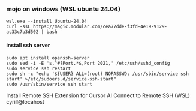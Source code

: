 ### mojo on windows (WSL ubuntu 24.04)


```
wsl.exe --install Ubuntu-24.04
curl -ssL https://magic.modular.com/cea77dde-f3fd-4e19-9129-ac33c7b3d502 | bash
```

#### install ssh server

```
sudo apt install openssh-server
sudo sed -i -E 's,^#?Port.*$,Port 2021,' /etc/ssh/sshd_config
sudo service ssh restart
sudo sh -c "echo '${USER} ALL=(root) NOPASSWD: /usr/sbin/service ssh start' >/etc/sudoers.d/service-ssh-start"
sudo /usr/sbin/service ssh start
```

Install Remote SSH Extension for Cursor AI
Connect to Remote SSH (WSL) cyrill@locahost
